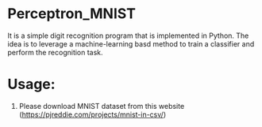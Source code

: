 # Perceptron_MNIST
It is a simple digit recognition program that is implemented in Python. The idea is to leverage a machine-learning basd method to train a classifier and perform the recognition task.

# Usage:
1. Please download MNIST dataset from this website (https://pjreddie.com/projects/mnist-in-csv/) </br>
